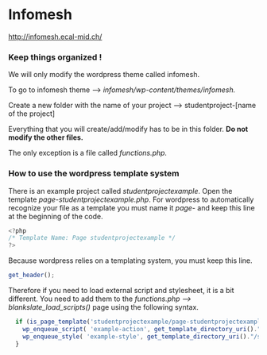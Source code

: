 # Infomesh
http://infomesh.ecal-mid.ch/

### Keep things organized !
We will only modify the wordpress theme called infomesh. 

To go to infomesh theme --> *infomesh/wp-content/themes/infomesh.*

Create a new folder with the name of your project --> studentproject-[name of the project]

Everything that you will create/add/modify has to be in this folder. **Do not modify the other files.**

The only exception is a file called *functions.php.*

### How to use the wordpress template system

There is an example project called *studentprojectexample*. Open the template *page-studentprojectexample.php*.
For wordpress to automatically recognize your file as a template you must name it *page-* and keep this line at the beginning of the code. 
```javascript
<?php
/* Template Name: Page studentprojectexample */
?>
```
Because wordpress relies on a templating system, you must keep this line.
```javascript
get_header();
```
Therefore if you need to load external script and stylesheet, it is a bit different. You need to add them to the *functions.php --> blankslate_load_scripts()* page using the following syntax.
```javascript
  if (is_page_template('studentprojectexample/page-studentprojectexample.php')) {
    wp_enqueue_script( 'example-action', get_template_directory_uri()."/studentprojectexample/js/example-action.js", array('jquery'));
    wp_enqueue_style( 'example-style', get_template_directory_uri()."/studentprojectexample/css/example-style.css");
  }
```







